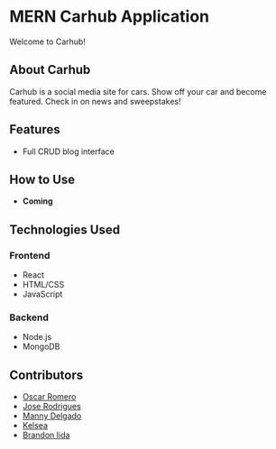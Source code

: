 # MERN Carhub Application

Welcome to Carhub! 

## About Carhub

Carhub is a social media site for cars. 
Show off your car and become featured. 
Check in on news and sweepstakes!

## Features

- Full CRUD blog interface

## How to Use

- **Coming**

## Technologies Used

### Frontend
- React
- HTML/CSS
- JavaScript

### Backend
- Node.js
- MongoDB

## Contributors
- [Oscar Romero](https://github.com/oromero7153)
- [Jose Rodrigues](https://github.com/jorodrig96)
- [Manny Delgado](https://github.com/MannyGDP)
- [Kelsea](https://github.com/KelseaH)
- [Brandon Iida](https://github.com/oallelsefailo)